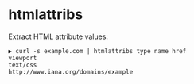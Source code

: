 # htmlattribs

Extract HTML attribute values:

```
▶ curl -s example.com | htmlattribs type name href
viewport
text/css
http://www.iana.org/domains/example
```
